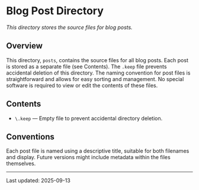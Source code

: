 # Blog Post Directory

*This directory stores the source files for blog posts.*

## Overview
This directory, `posts`, contains the source files for all blog posts.  Each post is stored as a separate file (see Contents).  The `.keep` file prevents accidental deletion of this directory.  The naming convention for post files is straightforward and allows for easy sorting and management.  No special software is required to view or edit the contents of these files.

## Contents
* `\.keep` — Empty file to prevent accidental directory deletion.


## Conventions
Each post file is named using a descriptive title, suitable for both filenames and display.  Future versions might include metadata within the files themselves.

---
Last updated: 2025-09-13
